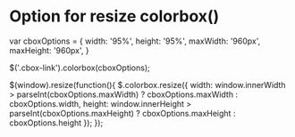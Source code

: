 # Option for resize colorbox()

var cboxOptions = {
  width: '95%',
  height: '95%',
  maxWidth: '960px',
  maxHeight: '960px',
}

$('.cbox-link').colorbox(cboxOptions);

$(window).resize(function(){
    $.colorbox.resize({
      width: window.innerWidth > parseInt(cboxOptions.maxWidth) ? cboxOptions.maxWidth : cboxOptions.width,
      height: window.innerHeight > parseInt(cboxOptions.maxHeight) ? cboxOptions.maxHeight : cboxOptions.height
    });
});
